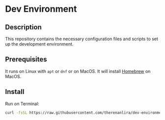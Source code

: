 # Dev Environment

## Description

This repository contains the necessary configuration files and scripts to set up the development environment.

## Prerequisites

It runs on Linux with ```apt``` or ```dnf``` or on MacOS.
It will install [Homebrew](https://brew.sh/) on MacOS.

## Install

Run on Terminal:

```bash
curl -fsSL https://raw.githubusercontent.com/therenanlira/dev-environment/main/install-packages.sh | /bin/bash
```